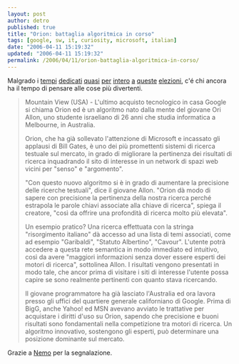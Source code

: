 ```yaml
---
layout: post
author: detro
published: true
title: "Orion: battaglia algoritmica in corso"
tags: [google, sw, it, curiosity, microsoft, italian]
date: "2006-04-11 15:19:32"
updated: "2006-04-11 15:19:32"
permalink: /2006/04/11/orion-battaglia-algoritmica-in-corso/
---
```


Malgrado i <a href="http://www.detronizator.org/2006/04/11/risultati-elezioni-politiche-2006-2/">tempi</a> <a href="http://www.detronizator.org/2006/04/11/risultati-elezioni-politiche-2006-1/">dedicati</a> <a href="http://www.detronizator.org/2006/04/09/il-fondamentale-attimo-storico-che-viviamo/">quasi</a> <a href="http://www.detronizator.org/2006/04/09/ho-votato-senza-turarmi-il-naso/">per</a> <a href="http://www.detronizator.org/2006/04/09/x-day/">intero</a> <a href="http://www.detronizator.org/2006/04/07/brogli/">a</a> <a href="http://www.detronizator.org/2006/04/07/per-sapere-bisogna-combattere-il-sapere/">queste</a> <a href="http://www.detronizator.org/2006/04/07/tutti-contro-berlusca-4-il-pagliaccio-da-salotto/">elezioni</a>, c'é chi ancora ha il tempo di pensare alle cose più divertenti.

<blockquote>Mountain View (USA) - L'ultimo acquisto tecnologico in casa Google si chiama Orion ed è un algoritmo nato dalla mente del giovane Ori Allon, uno studente israeliano di 26 anni che studia informatica a Melbourne, in Australia.

Orion, che ha già sollevato l'attenzione di Microsoft e incassato gli applausi di Bill Gates, è uno dei più promettenti sistemi di ricerca testuale sul mercato, in grado di migliorare la pertinenza dei risultati di ricerca inquadrando il sito di interesse in un network di spazi web vicini per "senso" e "argomento".

"Con questo nuovo algoritmo si è in grado di aumentare la precisione delle ricerche testuali", dice il giovane Allon. "Orion dà modo di sapere con precisione la pertinenza della nostra ricerca perché estrapola le parole chiavi associate alla chiave di ricerca", spiega il creatore, "così da offrire una profondità di ricerca molto più elevata".

Un esempio pratico? Una ricerca effettuata con la stringa "risorgimento italiano" dà accesso ad una lista di temi associati, come ad esempio "Garibaldi", "Statuto Albertino", "Cavour". L'utente potrà accedere a questa rete semantica in modo immediato ed intuitivo, così da avere "maggiori informazioni senza dover essere esperti dei motori di ricerca", sottolinea Allon. I risultati vengono presentati in modo tale, che ancor prima di visitare i siti di interesse l'utente possa capire se sono realmente pertinenti con quanto stava ricercando.

Il giovane programmatore ha già lasciato l'Australia ed ora lavora presso gli uffici del quartiere generale californiano di Google. Prima di BigG, anche Yahoo! ed MSN avevano avviato le trattative per acquistare i diritti d'uso su Orion, sapendo che precisione e buoni risultati sono fondamentali nella competizione tra motori di ricerca. Un algoritmo innovativo, sostengono gli esperti, può determinare una posizione dominante sul mercato.</blockquote>

Grazie a <a href="http://www.neminis.org">Nemo</a> per la segnalazione.
